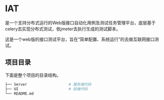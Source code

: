 # IAT
是一个支持分布式运行的Web版接口自动化用例及测试任务管理平台，底层基于celery去实现分布式测试，依jmeter去执行生成的测试脚本。

这是一个web版的接口测试平台，旨在“简单配置、系统运行”的去做互联网接口测试。

## 项目目录
下面是整个项目的目录结构。

```bash
├── Server                   # 服务端代码
├── UI                       # 前端代码
└── README.md
```
